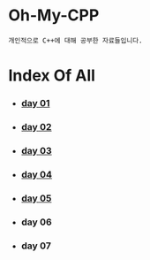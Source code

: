 # Oh-My-CPP
	개인적으로 C++에 대해 공부한 자료들입니다.

# Index Of All

- ### [day 01](https://err0rcode7.github.io/diary/2020/11/15/Oh_My_C_P_P_1.html)

- ### [day 02](https://err0rcode7.github.io/diary/2020/11/15/Oh_My_C_P_P_2.html)

- ### [day 03](https://err0rcode7.github.io/diary/2020/11/20/Oh_My_C_P_P_3.html)

- ### [day 04](https://err0rcode7.github.io/diary/2020/11/23/Oh_My_C_P_P_4.html)

- ### [day 05](https://err0rcode7.github.io/diary/2020/11/23/Oh_My_C_P_P_5.html)

- ### day 06

- ### day 07

